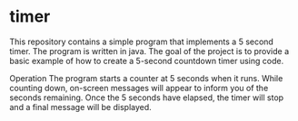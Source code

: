 # timer

This repository contains a simple program that implements a 5 second timer. The program is written in java. The goal of the project is to provide a basic example of how to create a 5-second countdown timer using code.

Operation
The program starts a counter at 5 seconds when it runs. While counting down, on-screen messages will appear to inform you of the seconds remaining. Once the 5 seconds have elapsed, the timer will stop and a final message will be displayed.
